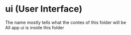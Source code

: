 # ui (User Interface)
The name mostly tells what the contes of this folder will be  
All app ui is inside this folder


